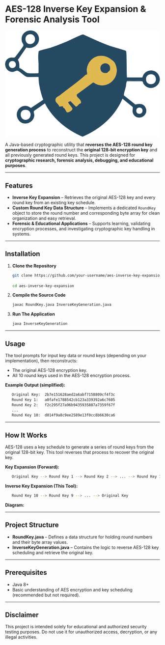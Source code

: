 # AES-128 Inverse Key Expansion & Forensic Analysis Tool

![Project Logo](https://github.com/tmfontan/AESRoundKeyInverter/blob/main/AES-128.svg)

A Java-based cryptographic utility that **reverses the AES-128 round key generation process** to reconstruct the **original 128-bit encryption key** and all previously generated round keys. This project is designed for **cryptographic research, forensic analysis, debugging, and educational purposes**.

---

## Features

- **Inverse Key Expansion** – Retrieves the original AES-128 key and every round key from an existing key schedule.
- **Custom Round Key Data Structure** – Implements a dedicated `RoundKey` object to store the round number and corresponding byte array for clean organization and easy retrieval.
- **Forensic & Educational Applications** – Supports learning, validating encryption processes, and investigating cryptographic key handling in systems.

---

## Installation

1. **Clone the Repository**
   
   ```bash
   git clone https://github.com/your-username/aes-inverse-key-expansion.git
   
   cd aes-inverse-key-expansion

2. **Compile the Source Code**
   
   ```bash
   javac RoundKey.java InverseKeyGeneration.java

3. **Run The Application**
   
   ```bash
   java InverseKeyGeneration

---

## Usage
The tool prompts for input key data or round keys (depending on your implementation), then reconstructs:

- The original AES-128 encryption key.
- All 10 round keys used in the AES-128 encryption process.

**Example Output (simplified):**

```bash
   Original Key:  2b7e151628aed2a6abf7158809cf4f3c
   Round Key 1:   a0fafe1788542cb123a339392a6c7605
   Round Key 2:   f2c295f27a96b9435935807a7359f67f
   ...
   Round Key 10:  d014f9a8c9ee2589e13f0cc8b6630ca6
```

---

## How It Works

AES-128 uses a key schedule to generate a series of round keys from the original 128-bit key.
This tool reverses that process to recover the original key.

**Key Expansion (Forward):**

```bash
   Original Key --> Round Key 1 --> Round Key 2 --> ... --> Round Key 10
```

**Inverse Key Expansion (This Tool):**

```bash
   Round Key 10 --> Round Key 9 --> ... --> Original Key
```

**Diagram:**

---

## Project Structure

- **RoundKey.java** – Defines a data structure for holding round numbers and their byte array values.
- **InverseKeyGeneration.java** – Contains the logic to reverse AES-128 key scheduling and retrieve the original key.

---

## Prerequisites

- Java 8+
- Basic understanding of AES encryption and key scheduling (recommended but not required).
  
---

## Disclaimer

This project is intended solely for educational and authorized security testing purposes.
Do not use it for unauthorized access, decryption, or any illegal activities.

